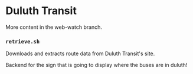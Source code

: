 # Duluth Transit

More content in the web-watch branch.

### `retrieve.sh`
Downloads and extracts route data from Duluth Transit's site.

Backend for the sign that is going to display where the buses are in duluth!


